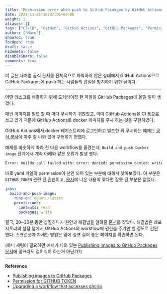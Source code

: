 ```yaml
---
title: "Permission error when push to GitHub Pacakges by GitHub Actions"
date: 2021-11-21T16:47:01+09:00
weight: 1
aliases: []
tags: ["CI/CD", "GitHub", "GitHub Actions", "GitHub Packages", "Permission"]
author: ["Maru"]
showToc: true
TocOpen: true
draft: false
hidemeta: false
disableShare: false
comments: true
---
```


이 글은 나처럼 공식 문서를 전체적으로 파악하지 않은 상태에서 GitHub Actions으로 GitHub Packages에 push 하는 사람들의 삽질을 방지하기 위한 글이다.

---

어떤 테스크를 해결하기 위해 도커라이징 한 파일을 GitHub Packages에 올릴 일이 생겼다.

매번 이미지를 빌드 할 때 마다 푸시하기 귀찮았고, 이미 GitHub Actions을 CI 용으로 쓰고 있기 때문에 GitHub Actions로 docker 이미지를 푸시 하는 것을 구현하였다.

GitHub Actions에서 docker 레지스트리에 로그인하고 빌드한 뒤 푸시하는 예제는 [공식 문서](https://docs.github.com/en/actions/publishing-packages/publishing-docker-images#publishing-images-to-github-packages)에 아주 잘 나와 있어 구현하기 편했다.

예제를 비슷하게 따라 친 다음 workflow를 올렸는데, `Build and push Docker image` 단계에서 계속 아래와 같은 오류가 발생 했다.

```bash
Error: buildx call failed with: error: denied: permission_denied: write_package
```

바로 yaml 파일의 permission이 선언 되어 있는 부분에 대해서 찾아보았다. 이 부분은 `GITHUB_TOKEN` 관련 된 권한이고, [문서](https://docs.github.com/en/actions/security-guides/automatic-token-authentication#permissions-for-the-github_token)에 나온 내용이 맞다면 잘못 된 부분은 없었다.

```yaml
jobs:
  build-and-push-image:
    runs-on: ubuntu-latest
    permissions:
      contents: read
      packages: write
```

결국, 20~30분 동안 삽질하다가 원인과 해결법을 알려줄 [문서](https://docs.github.com/en/packages/managing-github-packages-using-github-actions-workflows/publishing-and-installing-a-package-with-github-actions#upgrading-a-workflow-that-accesses-ghcrio)를 찾았다. 해결법은 레포지토리의 설정 탭에서 GitHub Actions의 workflow에 권한을 주기만 할 정도로 간단 했다. 스크린샷과 자세한 방법은 앞에 링크 걸어 놓은 페이지를 확인하면 된다.

(아니 세팅이 필요하면 예제가 나와 있는 [Publishing images to GitHub Packages 문서](https://docs.github.com/en/actions/publishing-packages/publishing-docker-images#publishing-images-to-github-packages)에 링크라도 걸어줘야 하는거 아닌가?)

---

**Reference**

- [Publishing images to GitHub Packages](https://docs.github.com/en/actions/publishing-packages/publishing-docker-images#publishing-images-to-github-packages)
- [Permission for GITHUB TOKEN](https://docs.github.com/en/actions/security-guides/automatic-token-authentication#permissions-for-the-github_token)
- [Upgrading a workflow that accesses ghcrio](https://docs.github.com/en/packages/managing-github-packages-using-github-actions-workflows/publishing-and-installing-a-package-with-github-actions#upgrading-a-workflow-that-accesses-ghcrio)

